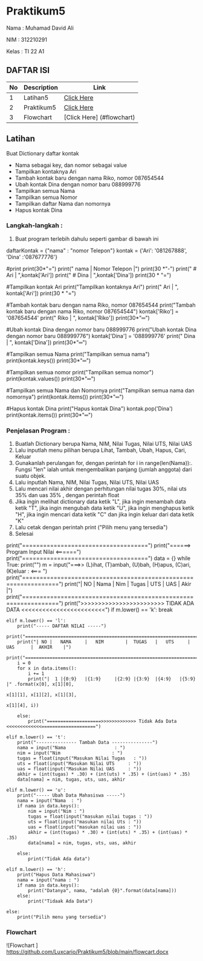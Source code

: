 # Praktikum5
Nama : Muhamad David Ali

NIM : 312210291

Kelas : TI 22 A1

## DAFTAR ISI <br>
| No | Description | Link |
|-----|------|-----|
|1|Latihan5|[Click Here](#latihan5)|
|2|Praktikum5 |[Click Here](#praktikum5)|
|3|Flowchart| [Click Here] (#flowchart)|

## Latihan
Buat Dictionary daftar kontak
- Nama sebagai key, dan nomor sebagai value
- Tampilkan kontaknya Ari
- Tambah kontak baru dengan nama Riko, nomor 087654544
- Ubah kontak Dina dengan nomor baru 088999776
- Tampilkan semua Nama
- Tampilkan semua Nomor
- Tampilkan daftar Nama dan nomornya
- Hapus kontak Dina

### Langkah-langkah :
1. Buat program terlebih dahulu seperti gambar di bawah ini

daftarKontak = {"nama" : "nomor Telepon"}
kontak = {'Ari': '081267888', 'Dina' :'087677776'}


#print
print(30*"=")
print("   nama   |  Nomor Telepon  |")
print(30 *"-")
print("   # Ari  | ",kontak['Ari'])
print("   # Dina | ",kontak['Dina'])
print(30 * "=")


#Tampilkan kontak Ari
print("Tampilkan kontaknya Ari")
print("    Ari  | ", kontak['Ari'])
print(30 * "=")


#Tambah kontak baru dengan nama Riko, nomor 087654544
print("Tambah kontak baru dengan nama Riko, nomor 087654544")
kontak['Riko'] = '087654544'
print("    Riko    | ", kontak['Riko'])
print(30*"═")


#Ubah kontak Dina dengan nomor baru 088999776
print("Ubah kontak Dina dengan nomor baru 088999776")
kontak['Dina'] = '088999776'
print("    Dina    | ", kontak['Dina'])
print(30*"═")


#Tampilkan semua Nama
print("Tampilkan semua nama")
print(kontak.keys())
print(30*"═")


#Tampilkan semua nomor
print("Tampilkan semua nomor")
print(kontak.values())
print(30*"═")


#Tampilkan semua Nama dan Nomornya
print("Tampilkan semua nama dan nomornya")
print(kontak.items())
print(30*"═")

#Hapus kontak Dina
print("Hapus kontak Dina")
kontak.pop('Dina')
print(kontak.items())
print(30*"═")                    






### Penjelasan Program :
1. Buatlah Dictionary berupa Nama, NIM, Nilai Tugas, Nilai UTS, Nilai UAS
2. Lalu inputlah menu pilihan berupa Lihat, Tambah, Ubah, Hapus, Cari, Keluar
3. Gunakanlah perulangan for, dengan perintah for i in range(len(Nama)):. Fungsi "len" ialah untuk mengembalikan panjang (jumlah anggota) dari suatu objek.
4. Lalu inputlah Nama, NIM, Nilai Tugas, Nilai UTS, Nilai UAS
5. Lalu mencari nilai akhir dengan perhitungan nilai tugas 30%, nilai uts 35% dan uas 35% , dengan perintah float
6. Jika ingin melihat dictionary data ketik "L", jika ingin menambah data ketik "T", jika ingin mengubah data ketik "U", jika ingin menghapus ketik "H", jika ingin mencari data ketik "C" dan jika ingin keluar dari data ketik "K"
7. Lalu cetak dengan perintah print ("Pilih menu yang tersedia")
8. Selesai


print("====================================")
print("======>  Program Input Nilai  <======")
print("====================================")
data = {}
while True:
    print("")
    m = input("===>> (L)ihat, (T)ambah, (U)bah, (H)apus, (C)ari, (K)eluar : <=== ")
    print("================================================================")
    print("| NO |  Nama     |   Nim    |  Tugas  |  UTS  |  UAS  |   Akir |")
    print("================================================================")
    print(">>>>>>>>>>>>>>>>>>>>>>>> TIDAK ADA DATA <<<<<<<<<<<<<<<<<<<<<<<<")
    if m.lower() == 'k':
        break

    elif m.lower() == 'l':
        print("----- DAFTAR NILAI -----")
        print("==================================================================================")
        print("| NO |   NAMA     |   NIM        |  TUGAS   |   UTS     |   UAS      |  AKHIR    |")
        print("==================================================================================")
        i = 0
        for x in data.items():
            i += 1
            print("|  1 |{0:9}   |{1:9}     |{2:9} |{3:9}  |{4:9}   |{5:9}  |" .format(x[0], x[1][0],
                                                                                       x[1][1], x[1][2], x[1][3],
                                                                                       x[1][4], i))

        else:
            print("====================>>>>>>>>>>>>> Tidak Ada Data <<<<<<<<<<<<<====================")

    elif m.lower() == 't':
        print("--------------- Tambah Data ---------------")
        nama = input("Nama                  : ")
        nim = input("Nim                   : ")
        tugas = float(input("Masukan Nilai Tugas   : "))
        uts = float(input("Masukan Nilai UTS     : "))
        uas = float(input("Masukan Nilai UAS     : "))
        akhir = (int(tugas) * .30) + (int(uts) * .35) + (int(uas) * .35)
        data[nama] = nim, tugas, uts, uas, akhir

    elif m.lower() == 'u':
        print("----- Ubah Data Mahasiswa -----")
        nama = input("Nama  : ")
        if nama in data.keys():
            nim = input("Nim : ")
            tugas = float(input("masukan nilai tugas : "))
            uts = float(input("masukan nilai Uts : "))
            uas = float(input("masukan nilai uas : "))
            akhir = (int(tugas) * .30) + (int(uts) * .35) + (int(uas) * .35)
            data[nama] = nim, tugas, uts, uas, akhir

        else:
            print("Tidak Ada data")

    elif m.lower() == 'h':
        print("Hapus Data Mahasiswa")
        nama = input("nama : ")
        if nama in data.keys():
            print("Datanya", nama, "adalah {0}".format(data[nama]))
        else:
            print("Tidaak Ada Data")

    else:
        print("Pilih menu yang tersedia")

### Flowchart 

![Flowchart ] https://github.com/Luxcario/Praktikum5/blob/main/flowcart.docx
